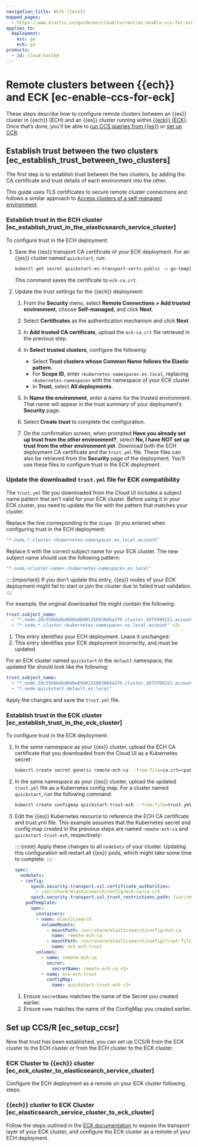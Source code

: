 ```yaml
---
navigation_title: With {{eck}}
mapped_pages:
  - https://www.elastic.co/guide/en/cloud/current/ec-enable-ccs-for-eck.html
applies_to:
  deployment:
    ess: ga
    eck: ga
products:
  - id: cloud-hosted
---
```


# Remote clusters between {{ech}} and ECK [ec-enable-ccs-for-eck]

These steps describe how to configure remote clusters between an {{es}} cluster in {{ech}} (ECH) and an {{es}} cluster running within [{{eck}} (ECK)](/deploy-manage/deploy/cloud-on-k8s.md). Once that’s done, you’ll be able to [run CCS queries from {{es}}](/solutions/search/cross-cluster-search.md) or [set up CCR](/deploy-manage/tools/cross-cluster-replication/set-up-cross-cluster-replication.md).


## Establish trust between the two clusters [ec_establish_trust_between_two_clusters]

The first step is to establish trust between the two clusters, by adding the CA certificate and trust details of each environment into the other.

This guide uses TLS certificates to secure remote cluster connections and follows a similar approach to [Access clusters of a self-managed environment](ec-remote-cluster-self-managed.md).

### Establish trust in the ECH cluster [ec_establish_trust_in_the_elasticsearch_service_cluster]

To configure trust in the ECH deployment:

1. Save the {{es}} transport CA certificate of your ECK deployment. For an {{es}} cluster named `quickstart`, run:

    ```sh
    kubectl get secret quickstart-es-transport-certs-public -o go-template='{{index .data "ca.crt" | base64decode}}' > eck-ca.crt
    ```

    This command saves the certificate to `eck-ca.crt`.

2. Update the trust settings for the {{ech}} deployment:

    1. From the **Security** menu, select **Remote Connections > Add trusted environment**, choose **Self-managed**, and click **Next**.

    2. Select **Certificates** as the authentication mechanism and click **Next**.

    3. In **Add trusted CA certificate**, upload the `eck-ca.crt` file retrieved in the previous step.

    4. In **Select trusted clusters**, configure the following:
        * Select **Trust clusters whose Common Name follows the Elastic pattern**.
        * For **Scope ID**, enter `<kubernetes-namespace>.es.local`, replacing `<kubernetes-namespace>` with the namespace of your ECK cluster.
        * In **Trust**, select **All deployments**.

    5. In **Name the environment**, enter a name for the trusted environment. That name will appear in the trust summary of your deployment’s **Security** page.

    6. Select **Create trust** to complete the configuration.

    7. On the confirmation screen, when prompted **Have you already set up trust from the other environment?**, select **No, I have NOT set up trust from the other environment yet**. Download both the ECH deployment CA certificate and the `trust.yml` file. These files can also be retrieved from the **Security** page of the deployment. You’ll use these files to configure trust in the ECK deployment.

### Update the downloaded `trust.yml` file for ECK compatibility

The `trust.yml` file you downloaded from the Cloud UI includes a subject name pattern that isn't valid for your ECK cluster. Before using it in your ECK cluster, you need to update the file with the pattern that matches your cluster.

Replace the line corresponding to the `Scope ID` you entered when configuring trust in the ECH deployment:

```sh
"*.node.*.cluster.<kubernetes-namespace>.es.local.account"
```

Replace it with the correct subject name for your ECK cluster. The new subject name should use the following pattern:

```sh
"*.node.<cluster-name>.<kubernetes-namespace>.es.local"
```

::::{important}
If you don’t update this entry, {{es}} nodes of your ECK deployment might fail to start or join the cluster due to failed trust validation.
::::

For example, the original downloaded file might contain the following:

```yaml
trust.subject_name:
  - "*.node.2dc556bb4bd040e00d0135683b66a2f6.cluster.1075999151.account" <1>
  - "*.node.*.cluster.<kubernetes-namespace>.es.local.account" <2>
```
1. This entry identifies your ECH deployment. Leave it unchanged.
2. This entry identifies your ECK deployment incorrectly, and must be updated.

For an ECK cluster named `quickstart` in the `default` namespace, the updated file should look like the following:

```yaml
trust.subject_name:
  - "*.node.2dc556bb4bd040e89d0135683b66a2f6.cluster.1075708151.account"
  - "*.node.quickstart.default.es.local"
```

Apply the changes and save the `trust.yml` file.


### Establish trust in the ECK cluster [ec_establish_trust_in_the_eck_cluster]

To configure trust in the ECK deployment:

1. In the same namespace as your {{es}} cluster, upload the ECH CA certificate that you downloaded from the Cloud UI as a Kubernetes secret:

    ```sh
    kubectl create secret generic remote-ech-ca --from-file=ca.crt=<path-to-CA-certificate-file> -n <namespace>
    ```

2. In the same namespace as your {{es}} cluster, upload the updated `trust.yml` file as a Kubernetes config map. For a cluster named `quickstart`, run the following command:

    ```sh
    kubectl create configmap quickstart-trust-ech --from-file=trust.yml=<path-to-trust.yml> -n <namespace>
    ```

3. Edit the {{es}} Kubernetes resource to reference the ECH CA certificate and trust.yml file. This example assumes that the Kubernetes secret and config map created in the previous steps are named `remote-ech-ca` and `quickstart-trust-ech`, respectively:

    ::::{note}
    Apply these changes to all `nodeSets` of your cluster. Updating this configuration will restart all {{es}} pods, which might take some time to complete.
    ::::

    ```yaml
    spec:
      nodeSets:
      - config:
          xpack.security.transport.ssl.certificate_authorities:
            - /usr/share/elasticsearch/config/ech-ca/ca.crt
          xpack.security.transport.ssl.trust_restrictions.path: /usr/share/elasticsearch/config/trust-filter/trust.yml
        podTemplate:
          spec:
            containers:
            - name: elasticsearch
              volumeMounts:
                - mountPath: /usr/share/elasticsearch/config/ech-ca
                  name: remote-ech-ca
                - mountPath: /usr/share/elasticsearch/config/trust-filter
                  name: eck-ech-trust
            volumes:
              - name: remote-ech-ca
                secret:
                  secretName: remote-ech-ca <1>
              - name: eck-ech-trust
                configMap:
                  name: quickstart-trust-ech <2>
    ```
    1. Ensure `secretName` matches the name of the Secret you created earlier.
    2. Ensure `name` matches the name of the ConfigMap you created earlier.

## Set up CCS/R [ec_setup_ccsr]

Now that trust has been established, you can set up CCS/R from the ECK cluster to the ECH cluster or from the ECH cluster to the ECK cluster.

### ECK Cluster to {{ech}} cluster [ec_eck_cluster_to_elasticsearch_service_cluster]

Configure the ECH deployment as a remote on your ECK cluster following [](ec-remote-cluster-self-managed.md#ec_connect_to_the_remote_cluster_4) steps.

### {{ech}} cluster to ECK Cluster [ec_elasticsearch_service_cluster_to_eck_cluster]

Follow the steps outlined in the [ECK documentation](/deploy-manage/remote-clusters/eck-remote-clusters.md#k8s_configure_the_remote_cluster_connection_through_the_elasticsearch_rest_api) to expose the transport layer of your ECK cluster, and configure the ECK cluster as a remote of your ECH deployment.
